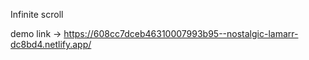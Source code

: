 
Infinite scroll

demo link -> https://608cc7dceb46310007993b95--nostalgic-lamarr-dc8bd4.netlify.app/
